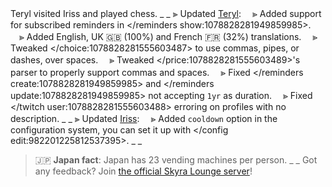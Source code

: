 Teryl visited Iriss and played chess.
_ _
⫸ Updated [Teryl](https://discord.com/api/oauth2/authorize?client_id=948377583626637343&permissions=1074004032&scope=applications.commands%20bot):
　⪢ Added support for subscribed reminders in </reminders show:1078828281949859985>.
　⪢ Added English, UK 🇬🇧 (100%) and French 🇫🇷 (32%) translations.
　⪢ Tweaked </choice:1078828281555603487> to use commas, pipes, or dashes, over spaces.
　⪢ Tweaked </price:1078828281555603489>'s parser to properly support commas and spaces.
　⪢ Fixed </reminders create:1078828281949859985> and </reminders update:1078828281949859985> not accepting `1yr` as duration.
　⪢ Fixed </twitch user:1078828281555603488> erroring on profiles with no description.
_ _
⫸ Updated [Iriss](https://discord.com/api/oauth2/authorize?client_id=948377113457745990&permissions=326417868864&scope=applications.commands%20bot):
　⪢ Added `cooldown` option in the configuration system, you can set it up with </config edit:982201225812537395>.
_ _
> 🇯🇵 **Japan fact**: Japan has 23 vending machines per person.
_ _
> Got any feedback? Join [the official Skyra Lounge server](https://discord.com/invite/6gakFR2)!
